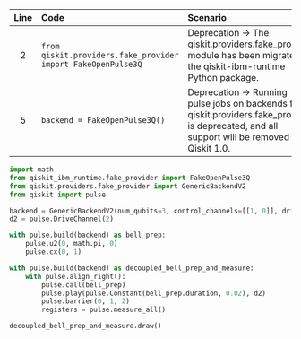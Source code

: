 | Line | Code | Scenario | Scenario Id | Reference | Artifact | Refactoring |
| :--: | :--- | :------- | :---------: | :-------: | :------- | :---------- |
| 2 | `from qiskit.providers.fake_provider import FakeOpenPulse3Q` | Deprecation -> The qiskit.providers.fake_provider module has been migrated to the qiskit-ibm-runtime Python package. | 943c2cdd-5da0-4bef-a876-d781822244d8 | 96533960-c282-41c1-86d8-f9bc7fa809d8 | qiskit.providers.fake_provider.FakeOpenPulse3Q | `from qiskit_ibm_runtime.fake_provider import FakeOpenPulse3Q` |
| 5 | `backend = FakeOpenPulse3Q()` | Deprecation -> Running pulse jobs on backends from qiskit.providers.fake_provider is deprecated, and all support will be removed in Qiskit 1.0. | 1f5a35a2-9fb1-431b-8aec-35c0fe26e1bf | 4ec56801-7f49-4393-8b0c-abb25d65aac5 | FakeOpenPulse3Q | `backend = GenericBackendV2(num_qubits=3, control_channels=[[1, 0]], drive_channels=[(0, 1.0, 0.0), (1, 1.0, 0.0), (2, 1.0, 0.0)])` |


```python
import math
from qiskit_ibm_runtime.fake_provider import FakeOpenPulse3Q
from qiskit.providers.fake_provider import GenericBackendV2
from qiskit import pulse

backend = GenericBackendV2(num_qubits=3, control_channels=[[1, 0]], drive_channels=[(0, 1.0, 0.0), (1, 1.0, 0.0), (2, 1.0, 0.0)])
d2 = pulse.DriveChannel(2)

with pulse.build(backend) as bell_prep:
    pulse.u2(0, math.pi, 0)
    pulse.cx(0, 1)

with pulse.build(backend) as decoupled_bell_prep_and_measure:
    with pulse.align_right():
        pulse.call(bell_prep)
        pulse.play(pulse.Constant(bell_prep.duration, 0.02), d2)
        pulse.barrier(0, 1, 2)
        registers = pulse.measure_all()

decoupled_bell_prep_and_measure.draw()
```